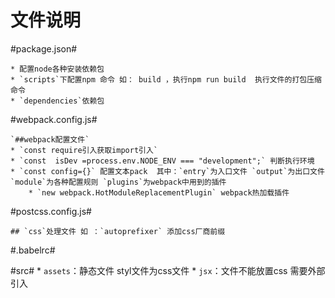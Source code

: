 文件说明
==========

#package.json#

    * 配置node各种安装依赖包
    * `scripts`下配置npm 命令 如： build ，执行npm run build  执行文件的打包压缩命令
    * `dependencies`依赖包

#webpack.config.js#

    `##webpack配置文件`
    * `const require引入获取import引入`
    * `const  isDev =process.env.NODE_ENV === "development";` 判断执行环境
    * `const config={}` 配置文本pack  其中：`entry`为入口文件 `output`为出口文件 `module`为各种配置规则 `plugins`为webpack中用到的插件
        * `new webpack.HotModuleReplacementPlugin` webpack热加载插件

#postcss.config.js#

    ## `css`处理文件 如 ：`autoprefixer` 添加css厂商前缀

#.babelrc#


#src#
    * `assets`：静态文件  styl文件为css文件
    * `jsx`：文件不能放置css 需要外部引入
